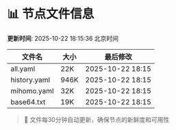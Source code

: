 # 📊 节点文件信息

**更新时间**: 2025-10-22 18:15:36 北京时间

| 文件名 | 大小 | 最后修改 |
|--------|------|----------|
| all.yaml | 22K | 2025-10-22 18:15 |
| history.yaml | 946K | 2025-10-22 18:15 |
| mihomo.yaml | 32K | 2025-10-22 18:15 |
| base64.txt | 19K | 2025-10-22 18:15 |

> 🔄 文件每30分钟自动更新，确保节点的新鲜度和可用性
